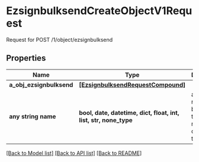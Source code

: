 # EzsignbulksendCreateObjectV1Request

Request for POST /1/object/ezsignbulksend

## Properties
Name | Type | Description | Notes
------------ | ------------- | ------------- | -------------
**a_obj_ezsignbulksend** | [**[EzsignbulksendRequestCompound]**](EzsignbulksendRequestCompound.md) |  | 
**any string name** | **bool, date, datetime, dict, float, int, list, str, none_type** | any string name can be used but the value must be the correct type | [optional]

[[Back to Model list]](../README.md#documentation-for-models) [[Back to API list]](../README.md#documentation-for-api-endpoints) [[Back to README]](../README.md)


